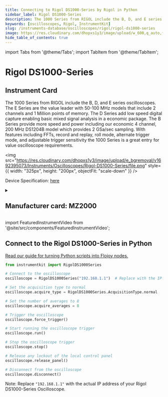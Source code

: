 ```yaml
---
title: Connecting to Rigol DS1000-Series by Rigol in Python
sidebar_label: Rigol DS1000-Series
description: The 1000 Series from RIGOL include the B, D, and E series oscilloscopes. The E Series are the value leader with 50-100 MHz models that include 2 channels and 1 Million points of memory. The D Series add low speed digital capture enabling basic mixed signal analysis in a economic package. The B Series provide more speed and power including our economic 4 channel, 200 MHz DS1204B model which provides 2 GSa/sec sampling. With features including FFTs, record and replay, roll mode, alternate trigger mode, and adjustable trigger sensitivity the 1000 Series is a great entry for value oscilloscope requirements.
keywords: [oscilloscopes, Rigol, InstrumentKit]
slug: /instruments-database/oscilloscopes/rigol/rigol-ds1000-series
image: https://res.cloudinary.com/dhopxs1y3/image/upload/w_600,q_auto,f_auto/e_bgremoval/v1692395073/Instruments/Oscilloscopes/Rigol-DS1000-Series/file.jpg
hide_table_of_contents: true
---
```


import Tabs from '@theme/Tabs';
import TabItem from '@theme/TabItem';

# Rigol DS1000-Series

## Instrument Card

<div className="flex">

<div>

The 1000 Series from RIGOL include the B, D, and E series oscilloscopes. The E Series are the value leader with 50-100 MHz models that include 2 channels and 1 Million points of memory. The D Series add low speed digital capture enabling basic mixed signal analysis in a economic package. The B Series provide more speed and power including our economic 4 channel, 200 MHz DS1204B model which provides 2 GSa/sec sampling. With features including FFTs, record and replay, roll mode, alternate trigger mode, and adjustable trigger sensitivity the 1000 Series is a great entry for value oscilloscope requirements.

</div>

<img src="https://res.cloudinary.com/dhopxs1y3/image/upload/e_bgremoval/v1692395073/Instruments/Oscilloscopes/Rigol-DS1000-Series/file.png" style={{ width: "325px", height: "200px", objectFit: "scale-down" }} />

</div>

<div className="flex text-center">

<p>Device Specification: <a target="\_blank" href="/instruments-database/all-instruments/">here</a></p>

</div>

<details style={{ marginTop: "15px"}}>
<summary><h2>Manufacturer card: MZ2000</h2></summary>

<img src="https://res.cloudinary.com/dhopxs1y3/image/upload/v1692806170/Instruments/Vendor%20Logos/Rigol.png" style={{ width: "100%", height: "170px",objectFit: "scale-down" }} />

RIGOL Technologies, Inc. specializes in development and production of test and measuring equipment and is one of the fastest growing Chinese companies in this sphere.
RIGOL’s line of products includes [digital storage oscilloscopes](https://www.tmatlantic.com/e-store/index.php?SECTION_ID=227), [function/arbitrary waveform generators](https://www.tmatlantic.com/e-store/index.php?SECTION_ID=230), [digital multimeters](https://www.tmatlantic.com/e-store/index.php?SECTION_ID=233), PC-based devices compatible with LXI standard etc.

<ul>
  <li>Headquarters: Beijing, China</li>
  <li>Yearly Revenue (millions, USD): 23.0</li>
  <li>Vendor Website: <a href="https://www.rigol.com/">here</a></li>
</ul>
</details>

import FeaturedInstrumentVideo from '@site/src/components/FeaturedInstrumentVideo';

<FeaturedInstrumentVideo category='WIDGET2000' manufacturer='MZ2000'></FeaturedInstrumentVideo>


## Connect to the Rigol DS1000-Series in Python

[Read our guide for turning Python scripts into Flojoy nodes.](https://docs.flojoy.ai/custom-nodes/creating-custom-node/)
<Tabs>

<TabItem value="Flojoy" label="Flojoy" className="flojoy-instrument-tabs">

<NodeCardCollection category='WIDGET2000' manufacturer='MZ2000'></NodeCardCollection>

</TabItem>
<TabItem value="InstrumentKit" label="InstrumentKit">


```python
from instrumentkit import RigolDS1000Series

# Connect to the oscilloscope
oscilloscope = RigolDS1000Series("192.168.1.1")  # Replace with the IP address of your oscilloscope

# Set the acquisition type to normal
oscilloscope.acquire_type = RigolDS1000Series.AcquisitionType.normal

# Set the number of averages to 8
oscilloscope.acquire_averages = 8

# Trigger the oscilloscope
oscilloscope.force_trigger()

# Start running the oscilloscope trigger
oscilloscope.run()

# Stop the oscilloscope trigger
oscilloscope.stop()

# Release any lockout of the local control panel
oscilloscope.release_panel()

# Disconnect from the oscilloscope
oscilloscope.disconnect()
```

Note: Replace `"192.168.1.1"` with the actual IP address of your Rigol DS1000-Series Oscilloscope.

</TabItem>
</Tabs>